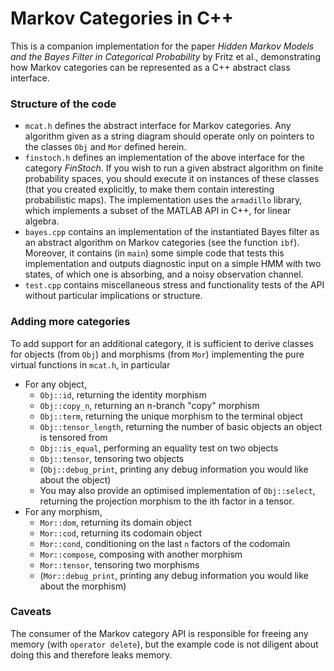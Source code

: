 # Markov Categories in C++

This is a companion implementation for the paper *Hidden Markov Models and the Bayes Filter
in Categorical Probability* by Fritz et al., demonstrating how Markov categories can be represented as a C++ abstract class interface.

### Structure of the code

* `mcat.h` defines the abstract interface for Markov categories. Any algorithm given as a string diagram should operate only on pointers to the classes `Obj` and `Mor` defined herein.
* `finstoch.h` defines an implementation of the above interface for the category *FinStoch*. If you wish to run a given abstract algorithm on finite probability spaces, you should execute it on instances of these classes (that you created explicitly, to make them contain interesting probabilistic maps). The implementation uses the `armadillo` library, which implements a subset of the MATLAB API in C++, for linear algebra.
* `bayes.cpp` contains an implementation of the instantiated Bayes filter as an abstract algorithm on Markov categories (see the function `ibf`). Moreover, it contains (in `main`) some simple code that tests this implementation and outputs diagnostic input on a simple HMM with two states, of which one is absorbing, and a noisy observation channel.
* `test.cpp` contains miscellaneous stress and functionality tests of the API without particular implications or structure.

### Adding more categories

To add support for an additional category, it is sufficient to derive classes for objects (from `Obj`) and morphisms (from `Mor`) implementing the pure virtual functions in `mcat.h`, in particular

* For any object,
  * `Obj::id`, returning the identity morphism
  * `Obj::copy_n`, returning an n-branch "copy" morphism
  * `Obj::term`, returning the unique morphism to the terminal object
  * `Obj::tensor_length`, returning the number of basic objects an object is tensored from
  * `Obj::is_equal`, performing an equality test on two objects
  * `Obj::tensor`, tensoring two objects
  * (`Obj::debug_print`, printing any debug information you would like about the object)
  * You may also provide an optimised implementation of `Obj::select`, returning the projection morphism to the ith factor in a tensor.
* For any morphism,
  * `Mor::dom`, returning its domain object
  * `Mor::cod`, returning its codomain object
  * `Mor::cond`, conditioning on the last `n` factors of the codomain
  * `Mor::compose`, composing with another morphism
  * `Mor::tensor`, tensoring two morphisms
  * (`Mor::debug_print`, printing any debug information you would like about the morphism)

### Caveats

The consumer of the Markov category API is responsible for freeing any memory (with `operator delete`), but the example code is not diligent about doing this and therefore leaks memory.
